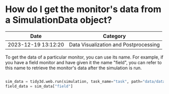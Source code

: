 # How do I  get the monitor's data from a SimulationData object?

| Date       | Category    |
|------------|-------------|
| 2023-12-19 13:12:20 | Data Visualization and Postprocessing |


To get the data of a particular monitor, you can use its name. For example, if you have a field monitor and have given it the name "field", you can refer to this name to retrieve the monitor's data after the simulation is run.



```python

sim_data = tidy3d.web.run(simulation, task_name="task", path="data/data.hdf5", verbose=True)
field_data = sim_data["field"]

```

 